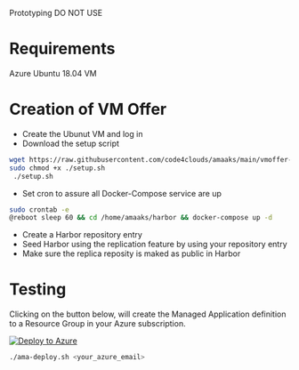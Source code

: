 Prototyping DO NOT USE

# Requirements
Azure Ubuntu 18.04 VM

# Creation of VM Offer
- Create the Ubunut VM and log in
- Download the setup script
``` bash
wget https://raw.githubusercontent.com/code4clouds/amaaks/main/vmoffer-setup.sh
sudo chmod +x ./setup.sh
 ./setup.sh
```
- Set cron to assure all Docker-Compose service are up
``` bash
sudo crontab -e
@reboot sleep 60 && cd /home/amaaks/harbor && docker-compose up -d
```
- Create a Harbor repository entry
- Seed Harbor using the replication feature by using your repository entry
- Make sure the replica reposity is maked as public in Harbor

# Testing

Clicking on the button below, will create the Managed Application definition to a Resource Group in your Azure subscription.

[![Deploy to Azure](http://azuredeploy.net/deploybutton.png)](https://portal.azure.com/#create/Microsoft.Template/uri/https%3A%2F%2Fraw.githubusercontent.com%2Fcode4clouds%2Famaaks%2Fmain%2Fazuredeploy.json)


``` bash
./ama-deploy.sh <your_azure_email>
```